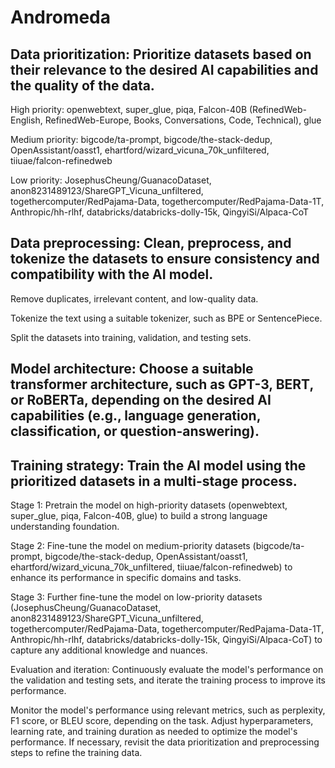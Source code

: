 #  Andromeda

## Data prioritization: Prioritize datasets based on their relevance to the desired AI capabilities and the quality of the data.

High priority: openwebtext, super_glue, piqa, Falcon-40B (RefinedWeb-English, RefinedWeb-Europe, Books, Conversations, Code, Technical), glue

Medium priority: bigcode/ta-prompt, bigcode/the-stack-dedup, OpenAssistant/oasst1, ehartford/wizard_vicuna_70k_unfiltered, tiiuae/falcon-refinedweb

Low priority: JosephusCheung/GuanacoDataset, anon8231489123/ShareGPT_Vicuna_unfiltered, togethercomputer/RedPajama-Data, togethercomputer/RedPajama-Data-1T, Anthropic/hh-rlhf, databricks/databricks-dolly-15k, QingyiSi/Alpaca-CoT

## Data preprocessing: Clean, preprocess, and tokenize the datasets to ensure consistency and compatibility with the AI model.

Remove duplicates, irrelevant content, and low-quality data.

Tokenize the text using a suitable tokenizer, such as BPE or SentencePiece.

Split the datasets into training, validation, and testing sets.

## Model architecture: Choose a suitable transformer architecture, such as GPT-3, BERT, or RoBERTa, depending on the desired AI capabilities (e.g., language generation, classification, or question-answering).

## Training strategy: Train the AI model using the prioritized datasets in a multi-stage process.

Stage 1: Pretrain the model on high-priority datasets (openwebtext, super_glue, piqa, Falcon-40B, glue) to build a strong language understanding foundation.

Stage 2: Fine-tune the model on medium-priority datasets (bigcode/ta-prompt, bigcode/the-stack-dedup, OpenAssistant/oasst1, ehartford/wizard_vicuna_70k_unfiltered, tiiuae/falcon-refinedweb) to enhance its performance in specific domains and tasks.

Stage 3: Further fine-tune the model on low-priority datasets (JosephusCheung/GuanacoDataset, anon8231489123/ShareGPT_Vicuna_unfiltered, togethercomputer/RedPajama-Data, togethercomputer/RedPajama-Data-1T, Anthropic/hh-rlhf, databricks/databricks-dolly-15k, QingyiSi/Alpaca-CoT) to capture any additional knowledge and nuances.


Evaluation and iteration: Continuously evaluate the model's performance on the validation and testing sets, and iterate the training process to improve its performance.

Monitor the model's performance using relevant metrics, such as perplexity, F1 score, or BLEU score, depending on the task.
Adjust hyperparameters, learning rate, and training duration as needed to optimize the model's performance.
If necessary, revisit the data prioritization and preprocessing steps to refine the training data.
